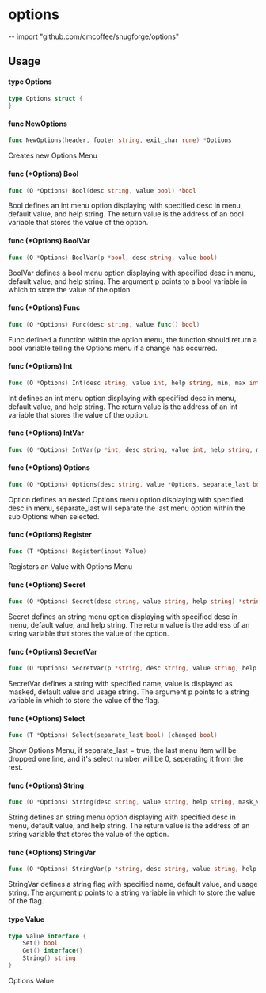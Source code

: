 # options
--
    import "github.com/cmcoffee/snugforge/options"


## Usage

#### type Options

```go
type Options struct {
}
```


#### func  NewOptions

```go
func NewOptions(header, footer string, exit_char rune) *Options
```
Creates new Options Menu

#### func (*Options) Bool

```go
func (O *Options) Bool(desc string, value bool) *bool
```
Bool defines an int menu option displaying with specified desc in menu, default
value, and help string. The return value is the address of an bool variable that
stores the value of the option.

#### func (*Options) BoolVar

```go
func (O *Options) BoolVar(p *bool, desc string, value bool)
```
BoolVar defines a bool menu option displaying with specified desc in menu,
default value, and help string. The argument p points to a bool variable in
which to store the value of the option.

#### func (*Options) Func

```go
func (O *Options) Func(desc string, value func() bool)
```
Func defined a function within the option menu, the function should return a
bool variable telling the Options menu if a change has occurred.

#### func (*Options) Int

```go
func (O *Options) Int(desc string, value int, help string, min, max int) *int
```
Int defines an int menu option displaying with specified desc in menu, default
value, and help string. The return value is the address of an int variable that
stores the value of the option.

#### func (*Options) IntVar

```go
func (O *Options) IntVar(p *int, desc string, value int, help string, min, max int)
```

#### func (*Options) Options

```go
func (O *Options) Options(desc string, value *Options, separate_last bool)
```
Option defines an nested Options menu option displaying with specified desc in
menu, separate_last will separate the last menu option within the sub Options
when selected.

#### func (*Options) Register

```go
func (T *Options) Register(input Value)
```
Registers an Value with Options Menu

#### func (*Options) Secret

```go
func (O *Options) Secret(desc string, value string, help string) *string
```
Secret defines an string menu option displaying with specified desc in menu,
default value, and help string. The return value is the address of an string
variable that stores the value of the option.

#### func (*Options) SecretVar

```go
func (O *Options) SecretVar(p *string, desc string, value string, help string)
```
SecretVar defines a string with specified name, value is displayed as masked,
default value and usage string. The argument p points to a string variable in
which to store the value of the flag.

#### func (*Options) Select

```go
func (T *Options) Select(separate_last bool) (changed bool)
```
Show Options Menu, if separate_last = true, the last menu item will be dropped
one line, and it's select number will be 0, seperating it from the rest.

#### func (*Options) String

```go
func (O *Options) String(desc string, value string, help string, mask_value bool) *string
```
String defines an string menu option displaying with specified desc in menu,
default value, and help string. The return value is the address of an string
variable that stores the value of the option.

#### func (*Options) StringVar

```go
func (O *Options) StringVar(p *string, desc string, value string, help string)
```
StringVar defines a string flag with specified name, default value, and usage
string. The argument p points to a string variable in which to store the value
of the flag.

#### type Value

```go
type Value interface {
	Set() bool
	Get() interface{}
	String() string
}
```

Options Value
